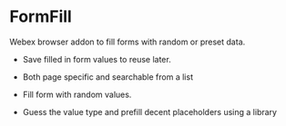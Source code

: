 # FormFill

Webex browser addon to fill forms with random or preset data.

- Save filled in form values to reuse later.
- Both page specific and searchable from a list

- Fill form with random values.
- Guess the value type and prefill decent placeholders using a library
